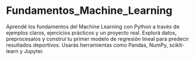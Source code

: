 # Fundamentos_Machine_Learning
Aprendé los fundamentos del Machine Learning con Python a través de ejemplos claros, ejercicios prácticos y un proyecto real. Explorá datos, preprocesalos y construí tu primer modelo de regresión lineal para predecir resultados deportivos. Usarás herramientas como Pandas, NumPy, scikit-learn y Jupyter.
